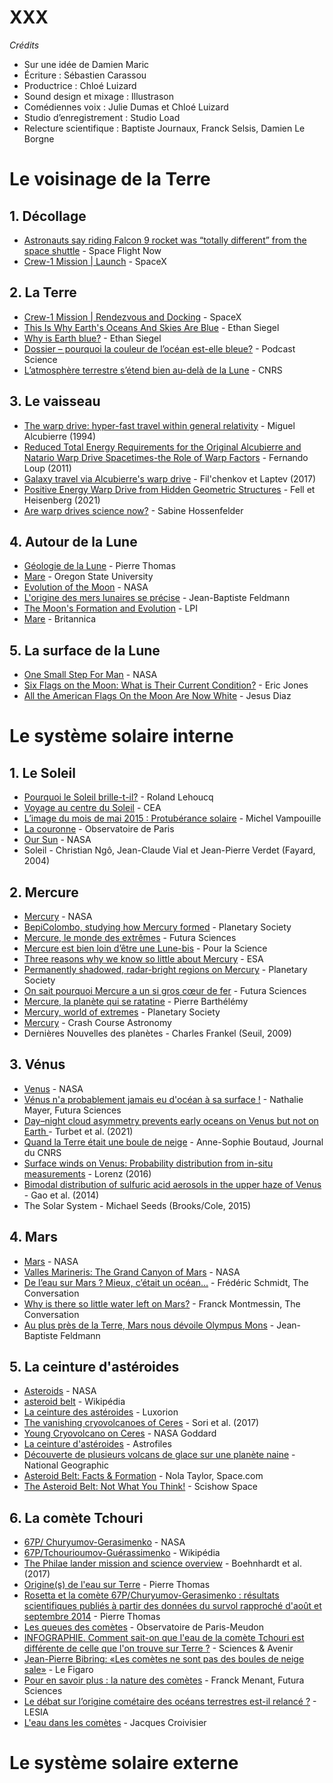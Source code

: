 # XXX

*Crédits*

- Sur une idée de Damien Maric
- Écriture : Sébastien Carassou
- Productrice : Chloé Luizard
- Sound design et mixage : Illustrason
- Comédiennes voix : Julie Dumas et Chloé Luizard
- Studio d’enregistrement : Studio Load
- Relecture scientifique : Baptiste Journaux, Franck Selsis, Damien Le Borgne

# Le voisinage de la Terre

## 1. Décollage

- [Astronauts say riding Falcon 9 rocket was “totally different” from the space shuttle](https://spaceflightnow.com/2020/06/12/astronauts-say-riding-falcon-9-rocket-was-totally-different-from-the-space-shuttle/) - Space Flight Now
- [Crew-1 Mission | Launch](https://www.youtube.com/watch?v=bnChQbxLkkI&feature=youtu.be) - SpaceX

## 2. La Terre

- [Crew-1 Mission | Rendezvous and Docking](https://www.youtube.com/watch?v=3hK540tMmvw) - SpaceX
- [This Is Why Earth's Oceans And Skies Are Blue](https://www.forbes.com/sites/startswithabang/2019/05/17/this-is-why-earths-oceans-and-skies-are-blue/?sh=e4e351775dfe) - Ethan Siegel
- [Why is Earth blue?](https://medium.com/starts-with-a-bang/why-is-earth-blue-6f017e6b6720) - Ethan Siegel
- [Dossier – pourquoi la couleur de l’océan est-elle bleue?](https://www.podcastscience.fm/dossiers/2011/03/04/pourquoi-la-couleur-de-locean-est-elle-bleue/) - Podcast Science
- [L’atmosphère terrestre s’étend bien au-delà de la Lune](https://www.cnrs.fr/fr/latmosphere-terrestre-setend-bien-au-dela-de-la-lune) - CNRS

## 3. Le vaisseau

- [The warp drive: hyper-fast travel within general relativity](https://iopscience.iop.org/article/10.1088/0264-9381/11/5/001) - Miguel Alcubierre (1994)
- [Reduced Total Energy Requirements for the Original Alcubierre and Natario Warp Drive Spacetimes-the Role of Warp Factors](https://hal.archives-ouvertes.fr/hal-00599640/document) - Fernando Loup (2011)
- [Galaxy travel via Alcubierre's warp drive](https://www.sciencedirect.com/science/article/abs/pii/S0094576517301637?via%3Dihub) - Fil'chenkov et Laptev (2017)
- [Positive Energy Warp Drive from Hidden Geometric Structures](https://arxiv.org/pdf/2104.06488.pdf) - Fell et Heisenberg (2021)
- [Are warp drives science now?](https://www.youtube.com/watch?v=YdVIBlyiyBA) - Sabine Hossenfelder

## 4. Autour de la Lune

- [Géologie de la Lune](https://planet-terre.ens-lyon.fr/ressource/geologie-Lune-2019.xml#mers) - Pierre Thomas
- [Mare](https://volcano.oregonstate.edu/mare) - Oregon State University
- [Evolution of the Moon](https://youtu.be/UIKmSQqp8wY) - NASA
- [L'origine des mers lunaires se précise](https://www.futura-sciences.com/sciences/actualites/astronomie-origine-mers-lunaires-precise-22854/) - Jean-Baptiste Feldmann
- [The Moon's Formation and Evolution](https://www.lpi.usra.edu/education/explore/marvelMoon/background/moon-formation/) - LPI
- [Mare](https://www.britannica.com/science/mare-lunar-feature) - Britannica

## 5. La surface de la Lune

- [One Small Step For Man](https://www.youtube.com/watch?v=Z9WDsgCIroE) - NASA
- [Six Flags on the Moon: What is Their Current Condition?](https://www.hq.nasa.gov/alsj/ApolloFlags-Condition.html) - Eric Jones
- [All the American Flags On the Moon Are Now White](https://gizmodo.com/all-the-american-flags-on-the-moon-are-now-white-5930450) - Jesus Diaz

# Le système solaire interne

## 1. Le Soleil

- [Pourquoi le Soleil brille-t-il?](https://www.pourlascience.fr/sd/astronomie/pourquoi-le-soleil-brille-t-il-4222.php) - Roland Lehoucq
- [Voyage au centre du Soleil](https://www.cea.fr/comprendre/Pages/matiere-univers/soleil.aspx?Type=Chapitre&numero=2) - CEA
- [L’image du mois de mai 2015 : Protubérance solaire](https://saplimoges.fr/limage-du-mois-de-mai-2015-protuberance-solaire/) - Michel Vampouille
- [La couronne](https://media4.obspm.fr/public/ressources_lu/pages_introduction-soleil/so-couronne.html) - Observatoire de Paris
- [Our Sun](https://solarsystem.nasa.gov/solar-system/sun/in-depth/) - NASA
- Soleil - Christian Ngô, Jean-Claude Vial et Jean-Pierre Verdet (Fayard, 2004)

## 2. Mercure

- [Mercury](https://solarsystem.nasa.gov/planets/mercury/in-depth/) - NASA
- [BepiColombo, studying how Mercury formed](https://www.planetary.org/space-missions/bepicolombo) - Planetary Society
- [Mercure, le monde des extrêmes](https://www.futura-sciences.com/sciences/actualites/soleil-mercure-monde-extremes-91696/) - Futura Sciences
- [Mercure est bien loin d’être une Lune-bis](https://www.pourlascience.fr/sd/planetologie/mercure-est-bien-loin-d-etre-une-lune-bis-14734.php) - Pour la Science
- [Three reasons why we know so little about Mercury](https://www.esa.int/Science_Exploration/Space_Science/BepiColombo/Three_reasons_why_we_know_so_little_about_Mercury) - ESA
- [Permanently shadowed, radar-bright regions on Mercury](https://www.planetary.org/space-images/permanently-shadowed-radar-bright-mercury) - Planetary Society
- [On sait pourquoi Mercure a un si gros cœur de fer](https://www.futura-sciences.com/sciences/actualites/mercure-on-sait-mercure-si-gros-coeur-fer-92360/) - Futura Sciences
- [Mercure, la planète qui se ratatine](https://www.lemonde.fr/passeurdesciences/article/2014/03/16/mercure-la-planete-qui-se-ratatine_5999016_5470970.html) - Pierre Barthélémy
- [Mercury, world of extremes](https://www.planetary.org/worlds/mercury) - Planetary Society
- [Mercury](https://www.youtube.com/watch?v=P3GkZe3nRQ0) - Crash Course Astronomy
- Dernières Nouvelles des planètes - Charles Frankel (Seuil, 2009)

## 3. Vénus

- [Venus](https://solarsystem.nasa.gov/planets/venus/in-depth/#otp_structure) - NASA
- [Vénus n'a probablement jamais eu d'océan à sa surface !](https://www.futura-sciences.com/sciences/actualites/venus-venus-na-probablement-jamais-eu-ocean-surface-94144/) - Nathalie Mayer, Futura Sciences
- [Day–night cloud asymmetry prevents early oceans on Venus but not on Earth ](https://hal-univ-pau.archives-ouvertes.fr/L3AB/insu-03381670v1) - Turbet et al. (2021)
- [Quand la Terre était une boule de neige](https://lejournal.cnrs.fr/articles/quand-la-terre-etait-une-boule-de-neige) - Anne-Sophie Boutaud, Journal du CNRS
- [Surface winds on Venus: Probability distribution from in-situ measurements](https://www.sciencedirect.com/science/article/abs/pii/S0019103515004509) - Lorenz (2016)
- [Bimodal distribution of sulfuric acid aerosols in the upper haze of Venus](https://www.sciencedirect.com/science/article/abs/pii/S0019103513004326?casa_token=w-uQOfYUX-4AAAAA:uJ2wdNPhjaQAXU4fO8AEa5wG6nTamwgDzlj-qR42VTBDDNbn6uMCHHehR6qLfPdsb7815LOTLw) - Gao et al. (2014)
- The Solar System - Michael Seeds (Brooks/Cole, 2015)

## 4. Mars

- [Mars](https://solarsystem.nasa.gov/planets/mars/in-depth/) - NASA
- [Valles Marineris: The Grand Canyon of Mars](https://www.nasa.gov/multimedia/imagegallery/image_feature_83.html) - NASA
- [De l’eau sur Mars ? Mieux, c’était un océan…](https://theconversation.com/de-leau-sur-mars-mieux-cetait-un-ocean-175084) - Frédéric Schmidt, The Conversation
- [Why is there so little water left on Mars?](https://theconversation.com/why-is-there-so-little-water-left-on-mars-163333) - Franck Montmessin, The Conversation
- [Au plus près de la Terre, Mars nous dévoile Olympus Mons](https://blogs.futura-sciences.com/feldmann/2020/10/06/au-plus-pres-de-la-terre-mars-nous-devoile-olympus-mons/) - Jean-Baptiste Feldmann

## 5. La ceinture d'astéroides

- [Asteroids](https://solarsystem.nasa.gov/asteroids-comets-and-meteors/asteroids/in-depth/) - NASA
- [asteroid belt](https://en.wikipedia.org/wiki/Asteroid_belt) - Wikipédia
- [La ceinture des astéroides](http://www.astrosurf.com/luxorion/sysol-asteroides2.htm) - Luxorion
- [The vanishing cryovolcanoes of Ceres](https://agupubs.onlinelibrary.wiley.com/doi/full/10.1002/2016GL072319) - Sori et al. (2017)
- [Young Cryovolcano on Ceres](https://www.youtube.com/watch?v=-6nxKqPIUkE) - NASA Goddard
- [La ceinture d'astéroides](https://www.astrofiles.net/asteroides) - Astrofiles
- [Découverte de plusieurs volcans de glace sur une planète naine](https://www.nationalgeographic.fr/espace/decouverte-de-plusieurs-volcans-de-glace-sur-une-planete-naine) - National Geographic
- [Asteroid Belt: Facts & Formation](https://www.space.com/16105-asteroid-belt.html) - Nola Taylor, Space.com
- [The Asteroid Belt: Not What You Think!](https://www.youtube.com/watch?v=DrbCAoiyUNw) - Scishow Space

## 6. La comète Tchouri

- [67P/ Churyumov-Gerasimenko](https://solarsystem.nasa.gov/asteroids-comets-and-meteors/comets/67p-churyumov-gerasimenko/in-depth/) - NASA
- [67P/Tchourioumov-Guérassimenko](https://fr.wikipedia.org/wiki/Com%C3%A8te#Description) - Wikipédia
- [The Philae lander mission and science overview](https://royalsocietypublishing.org/doi/10.1098/rsta.2016.0248) - Boehnhardt et al. (2017)
- [Origine(s) de l'eau sur Terre](https://planet-terre.ens-lyon.fr/ressource/origine-eau-sur-Terre.xml) - Pierre Thomas
- [Rosetta et la comète 67P/Churyumov-Gerasimenko : résultats scientifiques publiés à partir des données du survol rapproché d'août et septembre 2014](https://planet-terre.ens-lyon.fr/ressource/Rosetta-Chury-Science-janvier-2015.xml) - Pierre Thomas
- [Les queues des comètes](http://cometes.obspm.fr/fr/queues-cometes.html) - Observatoire de Paris-Meudon
- [INFOGRAPHIE. Comment sait-on que l'eau de la comète Tchouri est différente de celle que l'on trouve sur Terre ?](https://www.sciencesetavenir.fr/espace/infographie-comment-sait-on-que-l-eau-de-la-comete-tchouri-est-differente-de-celle-que-l-on-trouve-sur-terre_34398) - Sciences & Avenir
- [Jean-Pierre Bibring: «Les comètes ne sont pas des boules de neige sale»](https://www.lefigaro.fr/sciences/2016/09/29/01008-20160929ARTFIG00281-les-cometes-ne-sont-pas-des-boules-de-neige-sale.php) - Le Figaro
- [Pour en savoir plus : la nature des comètes](https://www.futura-sciences.com/sciences/dossiers/astronomie-cometes-ces-visiteuses-soir-138/page/6/) - Franck Menant, Futura Sciences
- [Le débat sur l’origine cométaire des océans terrestres est-il relancé ?](https://lesia.obspm.fr/Le-debat-sur-l-origine-cometaire.html) - LESIA
- [L'eau dans les comètes](https://www.cnrs.fr/cw/dossiers/doseau/decouv/univers/eauCometes.html) - Jacques Croivisier

# Le système solaire externe

